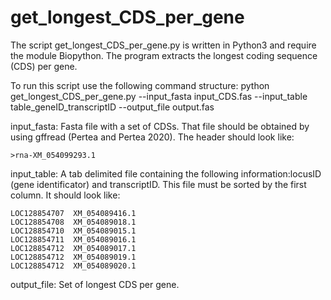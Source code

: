 # get_longest_CDS_per_gene

The script get_longest_CDS_per_gene.py is written in Python3 and require the module Biopython. The program extracts the longest coding sequence (CDS) per gene.

To run this script use the following command structure:
python get_longest_CDS_per_gene.py --input_fasta input_CDS.fas --input_table table_geneID_transcriptID --output_file output.fas

input_fasta: Fasta file with a set of CDSs. That file should be obtained by using gffread (Pertea and Pertea 2020). The header should look like:
```
>rna-XM_054099293.1
```

input_table: A tab delimited file containing the following information:locusID (gene identificator) and transcriptID. This file must be sorted by the first column. It should look like:
```
LOC128854707  XM_054089416.1
LOC128854708  XM_054089018.1
LOC128854710  XM_054089015.1
LOC128854711  XM_054089016.1
LOC128854712  XM_054089017.1
LOC128854712  XM_054089019.1
LOC128854712  XM_054089020.1
```

output_file: Set of longest CDS per gene.
